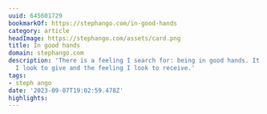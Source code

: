 ```yaml
---
uuid: 645601729
bookmarkOf: https://stephango.com/in-good-hands
category: article
headImage: https://stephango.com/assets/card.png
title: In good hands
domain: stephango.com
description: 'There is a feeling I search for: being in good hands. It is the feeling
  I look to give and the feeling I look to receive.'
tags:
- steph ango
date: '2023-09-07T19:02:59.478Z'
highlights: 
---
```



